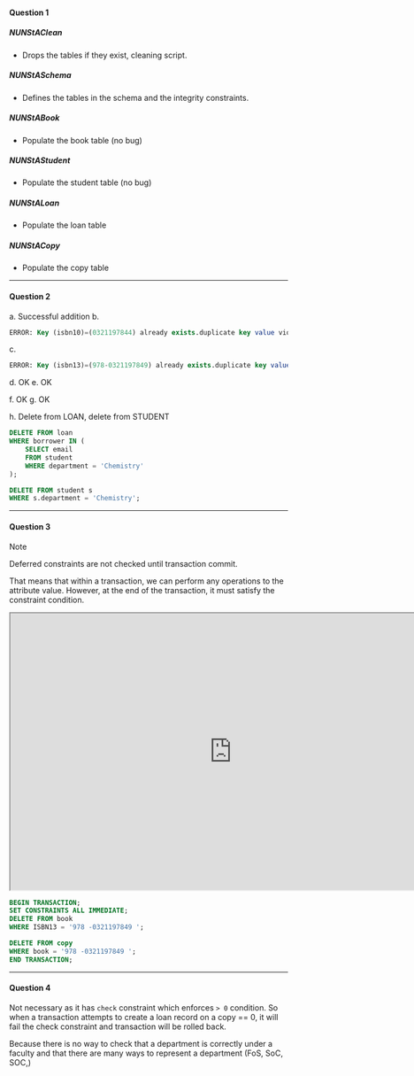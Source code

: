 #### Question 1

##### NUNStAClean
- Drops the tables if they exist, cleaning script.

##### NUNStASchema
- Defines the tables in the schema and the integrity constraints.

##### NUNStABook
- Populate the book table (no bug)

##### NUNStAStudent
- Populate the student table (no bug)

##### NUNStALoan
- Populate the loan table

##### NUNStACopy
- Populate the copy table
---

#### Question 2

a. Successful addition
b.
```sql
ERROR: Key (isbn10)=(0321197844) already exists.duplicate key value violates unique constraint "book_isbn10_key" ERROR: duplicate key value violates unique constraint "book_isbn10_key" SQL state: 23505 Detail: Key (isbn10)=(0321197844) already exists.
```
c.
```sql
ERROR: Key (isbn13)=(978-0321197849) already exists.duplicate key value violates unique constraint "book_pkey" ERROR: duplicate key value violates unique constraint "book_pkey" SQL state: 23505 Detail: Key (isbn13)=(978-0321197849) already exists.
```

d. OK
e. OK

f. OK
g. OK

h. Delete from LOAN, delete from STUDENT

```sql
DELETE FROM loan
WHERE borrower IN (
    SELECT email
    FROM student
    WHERE department = 'Chemistry'
);

DELETE FROM student s
WHERE s.department = 'Chemistry';
```

---

#### Question 3

>[!note]
>Deferred constraints are not checked until transaction commit.

That means that within a transaction, we can perform any operations to the attribute value. However, at the end of the transaction, it must satisfy the constraint condition.


<center><iframe width="800" height="500" src="https://begriffs.com/posts/2017-08-27-deferrable-sql-constraints.html"></iframe></center>

```sql
BEGIN TRANSACTION;
SET CONSTRAINTS ALL IMMEDIATE;
DELETE FROM book
WHERE ISBN13 = '978 -0321197849 ';

DELETE FROM copy
WHERE book = '978 -0321197849 ';
END TRANSACTION;
```

---

#### Question 4

Not necessary as it has `check` constraint which enforces `> 0` condition. So when a transaction attempts to create a loan record on a copy == 0, it will fail the check constraint and transaction will be rolled back.

Because there is no way to check that a department is correctly under a faculty and that there are many ways to represent a department (FoS, SoC, SOC,)


